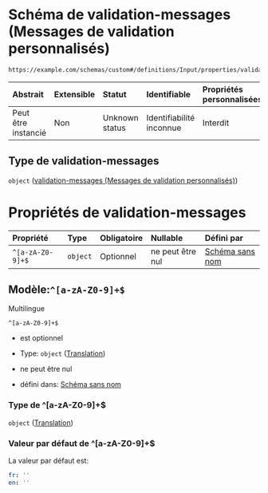 # Schéma de validation-messages (Messages de validation personnalisés)

```txt
https://example.com/schemas/custom#/definitions/Input/properties/validation-messages
```



| Abstrait            | Extensible | Statut         | Identifiable             | Propriétés personnalisées | Propriétés Additionnelles | Limites d'accès | Défini dans                                                                        |
| :------------------ | :--------- | :------------- | :----------------------- | :------------------------ | :------------------------ | :-------------- | :--------------------------------------------------------------------------------- |
| Peut être instancié | Non        | Unknown status | Identifiabilité inconnue | Interdit                  | Autorisé                  | aucun           | [FRW.form.schema.json\*](../out/FRW.form.schema.json "ouvrir le schéma d'origine") |

## Type de validation-messages

`object` ([validation-messages (Messages de validation personnalisés)](frw-definitions-input-properties-validation-messages-messages-de-validation-personnalisés.md))

# Propriétés de validation-messages

| Propriété        | Type     | Obligatoire | Nullable         | Défini par                                                                                                                                               |
| :--------------- | :------- | :---------- | :--------------- | :------------------------------------------------------------------------------------------------------------------------------------------------------- |
| `^[a-zA-Z0-9]+$` | `object` | Optionnel   | ne peut être nul | [Schéma sans nom](frw-definitions-translation.md "https://example.com/schemas/custom#/definitions/ValidationMessages/patternProperties/^\[a-zA-Z0-9]+$") |

## Modèle:`^[a-zA-Z0-9]+$`

Multilingue

`^[a-zA-Z0-9]+$`

*   est optionnel

*   Type: `object` ([Translation](frw-definitions-translation.md))

*   ne peut être nul

*   défini dans: [Schéma sans nom](frw-definitions-translation.md "https://example.com/schemas/custom#/definitions/ValidationMessages/patternProperties/^\[a-zA-Z0-9]+$")

### Type de ^\[a-zA-Z0-9]+$

`object` ([Translation](frw-definitions-translation.md))

### Valeur par défaut de ^\[a-zA-Z0-9]+$

La valeur par défaut est:

```yaml
fr: ''
en: ''

```
